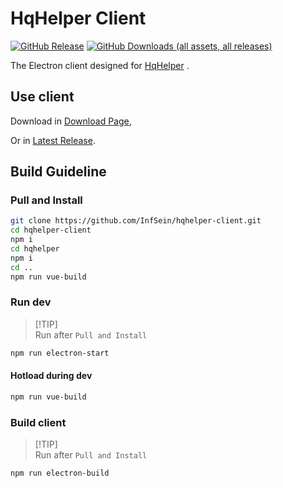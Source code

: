 # HqHelper Client
[![GitHub Release](https://img.shields.io/github/v/release/InfSein/hqhelper-client?style=flat&logo=github)](https://github.com/InfSein/hqhelper-client/releases) [![GitHub Downloads (all assets, all releases)](https://img.shields.io/github/downloads/InfSein/hqhelper-client/total?style=flat&logo=github)](https://github.com/InfSein/hqhelper-client/releases)

The Electron client designed for [HqHelper](https://github.com/InfSein/hqhelper-dawntrail) .

## Use client

Download in [Download Page](https://infsein.github.io/hqhelper-dawntrail/#/download),

Or in [Latest Release](https://github.com/InfSein/hqhelper-client/releases).

## Build Guideline

### Pull and Install

```bash
git clone https://github.com/InfSein/hqhelper-client.git
cd hqhelper-client
npm i
cd hqhelper
npm i
cd ..
npm run vue-build
```

### Run dev

> [!TIP]\
> Run after `Pull and Install`

```bash
npm run electron-start
```

#### Hotload during dev

```bash
npm run vue-build
```

### Build client

> [!TIP]\
> Run after `Pull and Install`

```bash
npm run electron-build
```
